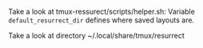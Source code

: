 Take a look at tmux-ressurect/scripts/helper.sh:
Variable `default_resurrect_dir` defines where saved layouts are.

Take a look at directory ~/.local/share/tmux/resurrect
